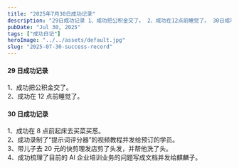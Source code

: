 ```yaml
---
title: "2025年7月30日成功记录"
description: "29日成功记录 1、成功把公积金交了。 2、成功在12点前睡觉了。 30日成功记录 1、成功在8点前起床去买菜 [&hellip;]"
pubDate: "Jul 30, 2025"
tags: ["成功日记"]
heroImage: "../../assets/default.jpg"
slug: "2025-07-30-success-record"
---
```


#### 29 日成功记录

1、成功把公积金交了。  
2、成功在 12 点前睡觉了。

#### 30 日成功记录

1、成功在 8 点前起床去买菜买葱。  
2、成功录制了“提示词评分器”的视频教程并发给预订的学员。  
3、带儿子去 20 元的快剪理发店剪了头发，并帮他洗了头。  
4、成功梳理了目前的 AI 企业培训业务的问题写成文档并发给麒麟子。
